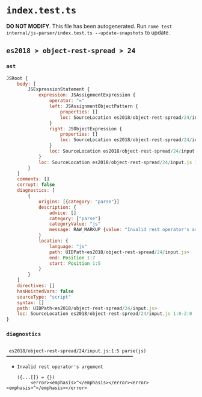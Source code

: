 # `index.test.ts`

**DO NOT MODIFY**. This file has been autogenerated. Run `rome test internal/js-parser/index.test.ts --update-snapshots` to update.

## `es2018 > object-rest-spread > 24`

### `ast`

```javascript
JSRoot {
	body: [
		JSExpressionStatement {
			expression: JSAssignmentExpression {
				operator: "="
				left: JSAssignmentObjectPattern {
					properties: []
					loc: SourceLocation es2018/object-rest-spread/24/input.js 1:1-1:8
				}
				right: JSObjectExpression {
					properties: []
					loc: SourceLocation es2018/object-rest-spread/24/input.js 1:11-1:13
				}
				loc: SourceLocation es2018/object-rest-spread/24/input.js 1:1-1:13
			}
			loc: SourceLocation es2018/object-rest-spread/24/input.js 1:0-1:14
		}
	]
	comments: []
	corrupt: false
	diagnostics: [
		{
			origins: [{category: "parse"}]
			description: {
				advice: []
				category: ["parse"]
				categoryValue: "js"
				message: RAW_MARKUP {value: "Invalid rest operator's argument"}
			}
			location: {
				language: "js"
				path: UIDPath<es2018/object-rest-spread/24/input.js>
				end: Position 1:7
				start: Position 1:5
			}
		}
	]
	directives: []
	hasHoistedVars: false
	sourceType: "script"
	syntax: []
	path: UIDPath<es2018/object-rest-spread/24/input.js>
	loc: SourceLocation es2018/object-rest-spread/24/input.js 1:0-2:0
}
```

### `diagnostics`

```

 es2018/object-rest-spread/24/input.js:1:5 parse(js) ━━━━━━━━━━━━━━━━━━━━━━━━━━━━━━━━━━━━━━━━━━━━━━━

  ✖ Invalid rest operator's argument

    ({...[]} = {})
         <error><emphasis>^</emphasis></error><error><emphasis>^</emphasis></error>


```
